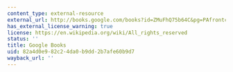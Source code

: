```yaml
---
content_type: external-resource
external_url: http://books.google.com/books?id=ZMuFhQ75b64C&pg=PAfrontcover
has_external_license_warning: true
license: https://en.wikipedia.org/wiki/All_rights_reserved
status: ''
title: Google Books
uid: 82a4d0e9-82c2-4da0-b9dd-2b7afe60b9d7
wayback_url: ''
---
```

